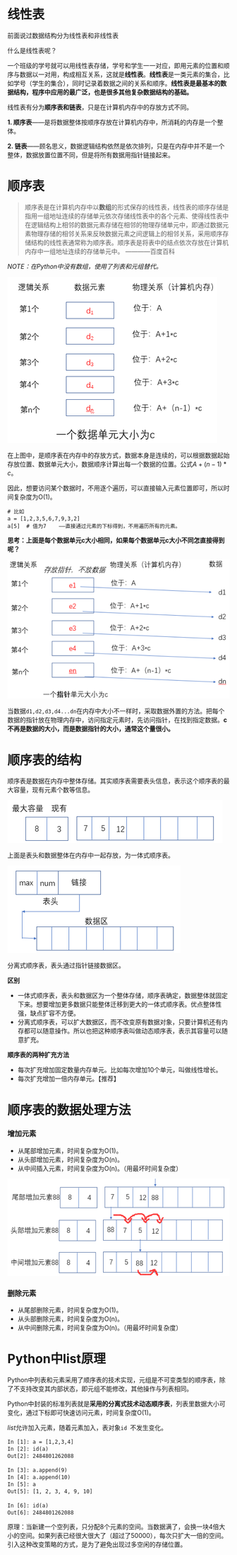 # 线性表

前面说过数据结构分为线性表和非线性表

什么是线性表呢？

一个班级的学号就可以用线性表存储，学号和学生一一对应，即用元素的位置和顺序与数据以一对用，构成相互关系，这就是**线性表**。**线性表**是一类元素的集合，比如学号（学生的集合），同时记录着数据之间的关系和顺序。**线性表是最基本的数据结构，程序中应用的最广泛，也是很多其他复杂数据结构的基础。**

线性表有分为**顺序表和链表**，只是在计算机内存中的存放方式不同。

**1. 顺序表**——是将数据整体按顺序存放在计算机内存中，所消耗的内存是一个整体。

**2. 链表**——顾名思义，数据逻辑结构依然是依次排列，只是在内存中并不是一个整体，数据放置位置不同，但是将所有数据用指针链接起来。

# 顺序表

>顺序表是在计算机内存中以**数组**的形式保存的线性表，线性表的顺序存储是指用一组地址连续的存储单元依次存储线性表中的各个元素、使得线性表中在逻辑结构上相邻的数据元素存储在相邻的物理存储单元中，即通过数据元素物理存储的相邻关系来反映数据元素之间逻辑上的相邻关系，采用顺序存储结构的线性表通常称为顺序表。顺序表是将表中的结点依次存放在计算机内存中一组地址连续的存储单元中。  ————百度百科

*NOTE：在Python中没有数组，使用了列表和元组替代。*

![](images/0301.png)

在上图中，是顺序表在内存中的存放方式，数据本身是连续的，可以根据数据起始存放位置、数据单元大小，数据顺序计算出每一个数据的位置。公式$A+(n-1)*c$。

因此，想要访问某个数据时，不用逐个遍历，可以直接输入元素位置即可，所以时间复杂度为O(1)。

```
# 比如
a = [1,2,3,5,6,7,9,3,2]
a[5]  # 值为7    ——直接通过元素的下标得到，不用遍历所有的元素。
```

**思考：上面是每个数据单元c大小相同，如果每个数据单元c大小不同怎直接得到呢？**

![](images/0302.png)

当数据`d1,d2,d3,d4...dn`在内存中大小不一样时，采取数据外置的方法。把每个数据的指针放在物理内存中，访问指定元素时，先访问指针，在找到指定数据。**c不再是数据的大小，而是数据指针的大小，通常这个量很小。**

# 顺序表的结构

顺序表是数据在内存中整体存储。其实顺序表需要表头信息，表示这个顺序表的最大容量，现有元素个数等信息。

![](images/0303.png)

上面是表头和数据整体在内存中一起存放，为一体式顺序表。

![](images/0304.png)

分离式顺序表，表头通过指针链接数据区。

**区别**

* 一体式顺序表，表头和数据区为一个整体存储，顺序表确定，数据整体就固定下来。想要增加更多数据只能整体迁移到更大的一体式顺序表。优点整体性强，缺点扩容不方便。
* 分离式顺序表，可以扩大数据区，而不改变原有数据对象，只要计算机还有内存都可以随意操作。所以也把这种顺序表叫做动态顺序表，表示其容量可以随意扩充。

**顺序表的两种扩充方法**

* 每次扩充增加固定数量内存单元。比如每次增加10个单元，叫做线性增长。
* 每次扩充增加一倍内存单元。【推荐】

# 顺序表的数据处理方法

### 增加元素

* 从尾部增加元素，时间复杂度为O(1)。
* 从头部增加元素，时间复杂度为O(n)。
* 从中间插入元素，时间复杂度为O(n)。（用最坏时间复杂度）

![](images/0305.png)

### 删除元素

* 从尾部删除元素，时间复杂度为O(1)。
* 从头部删除元素，时间复杂度为O(n)。
* 从中间删除元素，时间复杂度为O(n)。（用最坏时间复杂度）

# Python中list原理

Python中列表和元素采用了顺序表的技术实现，元组是不可变类型的顺序表，除了不支持改变其内部状态，即元组不能修改，其他操作与列表相同。

Python中封装的标准列表就是**采用的分离式技术动态顺序表**，列表里数据大小可变化，通过下标即可快速访问元素，时间复杂度O(1)。

*list*允许加入元素，随着元素加入，表对象`id `不发生变化。

```
In [1]: a = [1,2,3,4]
In [2]: id(a)
Out[2]: 2484801262088

In [3]: a.append(9)
In [4]: a.append(10)
In [5]: a
Out[5]: [1, 2, 3, 4, 9, 10]

In [6]: id(a)
Out[6]: 2484801262088
```

原理：当新建一个空列表，只分配8个元素的空间。当数据满了，会换一块4倍大小的空间。如果列表已经很大很大了（超过了50000），每次只扩大一倍的空间。引入这种改变策略的方式，是为了避免出现过多空闲的存储位置。